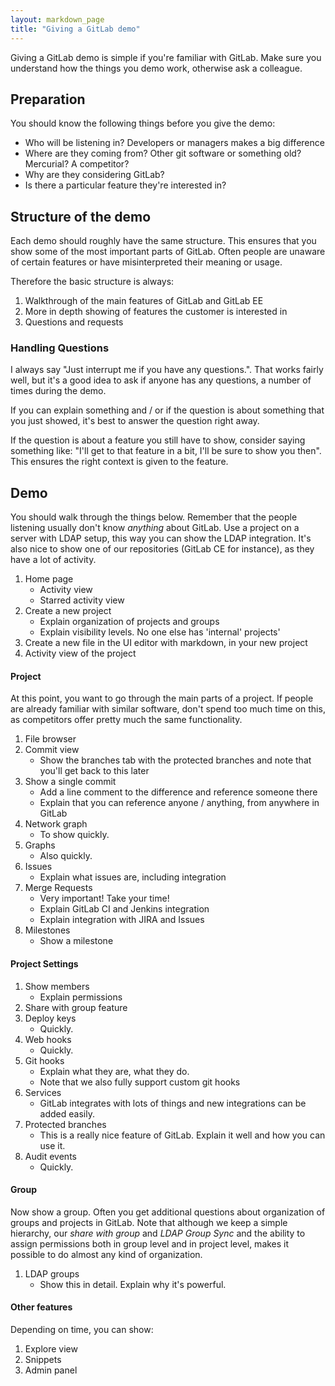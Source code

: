 ```yaml
---
layout: markdown_page
title: "Giving a GitLab demo"
---
```



Giving a GitLab demo is simple if you're familiar with GitLab. Make sure you
understand how the things you demo work, otherwise ask a colleague.

## Preparation

You should know the following things before you give the demo:

- Who will be listening in? Developers or managers makes a big difference
- Where are they coming from? Other git software or something old? Mercurial?
A competitor?
- Why are they considering GitLab?
- Is there a particular feature they're interested in?

## Structure of the demo

Each demo should roughly have the same structure. This ensures that you show
some of the most important parts of GitLab. Often people are unaware of certain
features or have misinterpreted their meaning or usage.

Therefore the basic structure is always:

1. Walkthrough of the main features of GitLab and GitLab EE
1. More in depth showing of features the customer is interested in
1. Questions and requests

### Handling Questions

I always say "Just interrupt me if you have any questions.". That works fairly
well, but it's a good idea to ask if anyone has any questions, a number of times
during the demo.

If you can explain something and / or if the question is about something that you
just showed, it's best to answer the question right away.

If the question is about a feature you still have to show, consider saying something like:
"I'll get to that feature in a bit, I'll be sure to show you then". This ensures
the right context is given to the feature.

## Demo

You should walk through the things below. Remember that the people listening usually
don't know _anything_ about GitLab. Use a project on a server with LDAP setup,
this way you can show the LDAP integration. It's also nice to show one of our
repositories (GitLab CE for instance), as they have a lot of activity.

1. Home page
    * Activity view
    * Starred activity view
1. Create a new project
    * Explain organization of projects and groups
    * Explain visibility levels. No one else has 'internal' projects'
1. Create a new file in the UI editor with markdown, in your new project
1. Activity view of the project

#### Project

At this point, you want to go through the main parts of a project.
If people are already familiar with similar software, don't spend too much
time on this, as competitors offer pretty much the same functionality.

1. File browser
1. Commit view
    * Show the branches tab with the protected branches and note that you'll get back to this later
1. Show a single commit
    * Add a line comment to the difference and reference someone there
    * Explain that you can reference anyone / anything, from anywhere in GitLab
1. Network graph
    * To show quickly.
1. Graphs
    * Also quickly.
1. Issues
    * Explain what issues are, including integration
1. Merge Requests
    * Very important! Take your time!
    * Explain GitLab CI and Jenkins integration
    * Explain integration with JIRA and Issues
1. Milestones
    * Show a milestone

#### Project Settings

1. Show members
    * Explain permissions
1. Share with group feature
1. Deploy keys
    * Quickly.
1. Web hooks
    * Quickly.
1. Git hooks
    * Explain what they are, what they do.
    * Note that we also fully support custom git hooks
1. Services
    * GitLab integrates with lots of things and new integrations can be added easily.
1. Protected branches
    * This is a really nice feature of GitLab. Explain it well and how you can use it.
1. Audit events
    * Quickly.

#### Group

Now show a group. Often you get additional questions about organization of
groups and projects in GitLab. Note that although we keep a simple hierarchy,
our _share with group_ and _LDAP Group Sync_ and the ability to assign permissions
both in group level and in project level, makes it possible to do almost any kind
of organization.

1. LDAP groups
    * Show this in detail. Explain why it's powerful.

#### Other features

Depending on time, you can show:

1. Explore view
1. Snippets
1. Admin panel